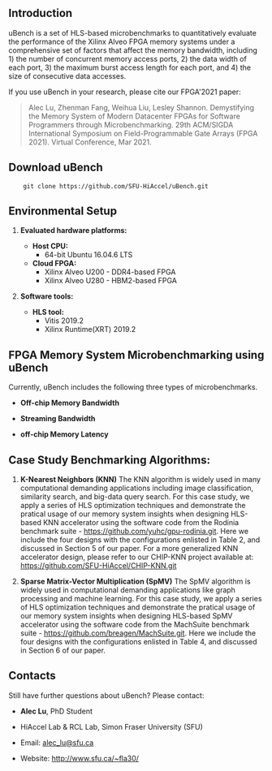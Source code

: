 ## Introduction

uBench is a set of HLS-based microbenchmarks to quantitatively evaluate the performance of the Xilinx Alveo FPGA memory systems under a comprehensive set of factors that affect the memory bandwidth, including 1) the number of concurrent memory access ports, 2) the data width of each port, 3) the maximum burst access length for each port, and 4) the size of consecutive data accesses. 

If you use uBench in your research, please cite our FPGA'2021 paper:
> Alec Lu, Zhenman Fang, Weihua Liu, Lesley Shannon. Demystifying the Memory System of Modern Datacenter FPGAs for Software Programmers through Microbenchmarking. 29th ACM/SIGDA International Symposium on Field-Programmable Gate Arrays (FPGA 2021). Virtual Conference, Mar 2021.

## Download uBench

        git clone https://github.com/SFU-HiAccel/uBench.git

## Environmental Setup

1. **Evaluated hardware platforms:**
    * **Host CPU:**
      * 64-bit Ubuntu 16.04.6 LTS
    * **Cloud FPGA:**
      * Xilinx Alveo U200 - DDR4-based FPGA
      * Xilinx Alveo U280 - HBM2-based FPGA

2. **Software tools:**
    * **HLS tool:**
      * Vitis 2019.2
      * Xilinx Runtime(XRT) 2019.2

## FPGA Memory System Microbenchmarking using uBench

Currently, uBench includes the following three types of microbenchmarks.

* **Off-chip Memory Bandwidth**


* **Streaming Bandwidth**


* **off-chip Memory Latency**


## Case Study Benchmarking Algorithms: 

1. **K-Nearest Neighbors (KNN)**
The KNN algorithm is widely used in many computational demanding applications including image classification, similarity search, and big-data query search. For this case study, we apply a series of HLS optimization techniques and demonstrate the pratical usage of our memory system insights when designing HLS-based KNN accelerator using the software code from the Rodinia benchmark suite - https://github.com/yuhc/gpu-rodinia.git. Here we include the four designs with the configurations enlisted in Table 2, and discussed in Section 5 of our paper. For a more generalized KNN accelerator design, please refer to our CHIP-KNN project available at: https://github.com/SFU-HiAccel/CHIP-KNN.git 

2. **Sparse Matrix-Vector Multiplication (SpMV)**
The SpMV algorithm is widely used in computational demanding applications like graph processing and machine learning. For this case study, we apply a series of HLS optimization techniques and demonstrate the pratical usage of our memory system insights when designing HLS-based SpMV accelerator using the software code from the MachSuite benchmark suite - https://github.com/breagen/MachSuite.git. Here we include the four designs with the configurations enlisted in Table 4, and discussed in Section 6 of our paper.

## Contacts

Still have further questions about uBench? Please contact:

* **Alec Lu**, PhD Student

* HiAccel Lab & RCL Lab, Simon Fraser University (SFU)

* Email: alec_lu@sfu.ca 

* Website: http://www.sfu.ca/~fla30/
